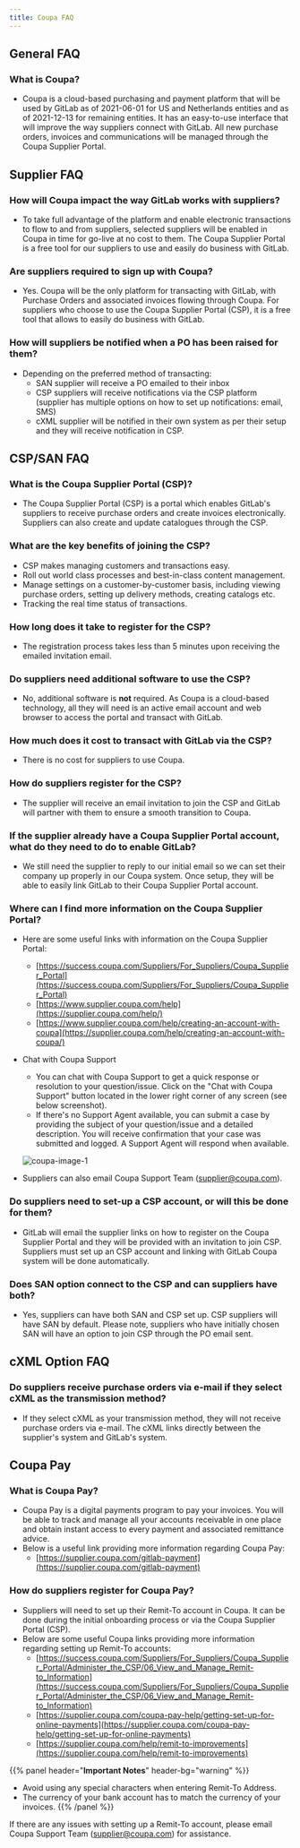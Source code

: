 ```yaml
---
title: Coupa FAQ
---
```


## General FAQ

### What is Coupa?

- Coupa is a cloud-based purchasing and payment platform that will be used by GitLab as of 2021-06-01 for US and Netherlands entities and as of 2021-12-13 for remaining entities. It has an easy-to-use interface that will improve the way suppliers connect with GitLab. All new purchase orders, invoices and communications will be managed through the Coupa Supplier Portal.

## Supplier FAQ

### How will Coupa impact the way GitLab works with suppliers?

- To take full advantage of the platform and enable electronic transactions to flow to and from suppliers, selected suppliers will be enabled in Coupa in time for go-live at no cost to them. The Coupa Supplier Portal is a free tool for our suppliers to use and easily do business with GitLab.

### Are suppliers required to sign up with Coupa?

- Yes. Coupa will be the only platform for transacting with GitLab, with Purchase Orders and associated invoices flowing through Coupa. For suppliers who choose to use the Coupa Supplier Portal (CSP), it is a free tool that allows to easily do business with GitLab.

### How will suppliers be notified when a PO has been raised for them?

- Depending on the preferred method of transacting:
  - SAN supplier will receive a PO emailed to their inbox
  - CSP suppliers will receive notifications via the CSP platform (supplier has multiple options on how to set up notifications: email, SMS)
  - cXML supplier will be notified in their own system as per their setup and they will receive notification in CSP.

## CSP/SAN FAQ

### What is the Coupa Supplier Portal (CSP)?

- The Coupa Supplier Portal (CSP) is a portal which enables GitLab's suppliers to receive purchase orders and create invoices electronically. Suppliers can also create and update catalogues through the CSP.

### What are the key benefits of joining the CSP?

- CSP makes managing customers and transactions easy.
- Roll out world class processes and best-in-class content management.
- Manage settings on a customer-by-customer basis, including viewing purchase orders, setting up delivery methods, creating catalogs etc.
- Tracking the real time status of transactions.

### How long does it take to register for the CSP?

- The registration process takes less than 5 minutes upon receiving the emailed invitation email.

### Do suppliers need additional software to use the CSP?

- No, additional software is **not** required. As Coupa is a cloud-based technology, all they will need is an active email account and web browser to access the portal and transact with GitLab.

### How much does it cost to transact with GitLab via the CSP?

- There is no cost for suppliers to use Coupa.

### How do suppliers register for the CSP?

- The supplier will receive an email invitation to join the CSP and GitLab will partner with them to ensure a smooth transition to Coupa.

### If the supplier already have a Coupa Supplier Portal account, what do they need to do to enable GitLab?

- We still need the supplier to reply to our initial email so we can set their company up properly in our Coupa system. Once setup, they will be able to easily link GitLab to their Coupa Supplier Portal account.

### Where can I find more information on the Coupa Supplier Portal?

- Here are some useful links with information on the Coupa Supplier Portal:
  - [https://success.coupa.com/Suppliers/For_Suppliers/Coupa_Supplier_Portal](https://success.coupa.com/Suppliers/For_Suppliers/Coupa_Supplier_Portal)
  - [https://www.supplier.coupa.com/help](https://supplier.coupa.com/help/)
  - [https://www.supplier.coupa.com/help/creating-an-account-with-coupa](https://supplier.coupa.com/help/creating-an-account-with-coupa/)
- Chat with Coupa Support
  - You can chat with Coupa Support to get a quick response or resolution to your question/issue. Click on the "Chat with Coupa Support" button located in the lower right corner of any screen (see below screenshot).
  - If there's no Support Agent available, you can submit a case by providing the subject of your question/issue and a detailed description. You will receive confirmation that your case was submitted and logged. A Support Agent will respond when available.

   ![coupa-image-1](../CoupaSupportChat.png)
- Suppliers can also email Coupa Support Team (supplier@coupa.com).

### Do suppliers need to set-up a CSP account, or will this be done for them?

- GitLab will email the supplier links on how to register on the Coupa Supplier Portal and they will be provided with an invitation to join CSP. Suppliers must set up an CSP account and linking with GitLab Coupa system will be done automatically.

### Does SAN option connect to the CSP and can suppliers have both?

- Yes, suppliers can have both SAN and CSP set up. CSP suppliers will have SAN by default. Please note, suppliers who have initially chosen SAN will have an option to join CSP through the PO email sent.

## cXML Option FAQ

### Do suppliers receive purchase orders via e-mail if they select cXML as the transmission method?

- If they select cXML as your transmission method, they will not receive purchase orders via e-mail. The cXML links directly between the supplier's system and GitLab's system.

## Coupa Pay

### What is Coupa Pay?

- Coupa Pay is a digital payments program to pay your invoices. You will be able to track and manage all your accounts receivable in one place and obtain instant access to every payment and associated remittance advice.
- Below is a useful link providing more information regarding Coupa Pay:
  - [https://supplier.coupa.com/gitlab-payment](https://supplier.coupa.com/gitlab-payment)

### How do suppliers register for Coupa Pay?

- Suppliers will need to set up their Remit-To account in Coupa. It can be done during the initial onboarding process or via the Coupa Supplier Portal (CSP).
- Below are some useful Coupa links providing more information regarding setting up Remit-To accounts:
  - [https://success.coupa.com/Suppliers/For_Suppliers/Coupa_Supplier_Portal/Administer_the_CSP/06_View_and_Manage_Remit-to_Information](https://success.coupa.com/Suppliers/For_Suppliers/Coupa_Supplier_Portal/Administer_the_CSP/06_View_and_Manage_Remit-to_Information)
  - [https://supplier.coupa.com/coupa-pay-help/getting-set-up-for-online-payments](https://supplier.coupa.com/coupa-pay-help/getting-set-up-for-online-payments)
  - [https://supplier.coupa.com/help/remit-to-improvements](https://supplier.coupa.com/help/remit-to-improvements)

{{% panel header="**Important Notes**" header-bg="warning" %}}

- Avoid using any special characters when entering Remit-To Address.
- The currency of your bank account has to match the currency of your invoices.
{{% /panel %}}

If there are any issues with setting up a Remit-To account, please email Coupa Support Team (supplier@coupa.com) for assistance.

